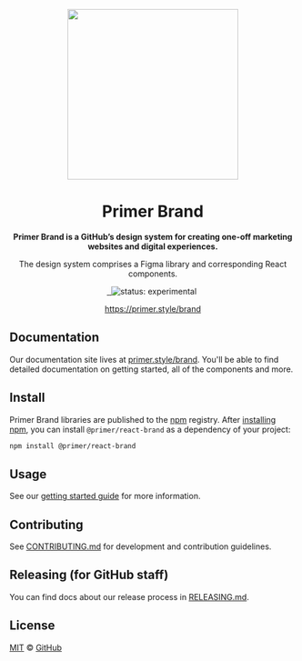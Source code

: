<p align="center">
  <img width="300px" src="https://user-images.githubusercontent.com/4608155/127241386-f11da52d-00d9-4366-b01c-6f4c1ebcf7f2.png">
</p>

<h1 align="center">Primer Brand</h1>

<p align="center"><strong>Primer Brand is a GitHub’s design system for creating one-off marketing websites and digital experiences.</strong>
</p>

<p align="center">The design system comprises a Figma library and corresponding React components.
</p>

<p align="center">
  <a aria-label="npm package" href="https://www.npmjs.com/package/@primer/react-brand">
    <img alt="" src="https://img.shields.io/npm/v/@primer/react-brand.svg">
  </a>
  <a aria-label="build status" href="https://github.com/primer/brand/actions/workflows/ci.yml">
    <img alt="" src="https://github.com/primer/brand/actions/workflows/ci.yml/badge.svg">
  </a>
  <img src="https://img.shields.io/badge/status-experimental-red" alt="status: experimental">
  <a aria-label="license" href="https://github.com/primer/brand/blob/main/LICENSE">
    <img src="https://img.shields.io/github/license/primer/brand" alt="">
  </a>
</p>

<p align="center">
    <a href="https://primer.github.io/brand/" target="_blank">https://primer.style/brand</a>
</p>

## Documentation

Our documentation site lives at [primer.style/brand](https://primer.style/brand). You'll be able to find detailed documentation on getting started, all of the components and more.

## Install

Primer Brand libraries are published to the [npm](https://www.npmjs.com/package/@primer/react-brand) registry. After [installing npm](https://docs.npmjs.com/downloading-and-installing-node-js-and-npm), you can install `@primer/react-brand` as a dependency of your project:

```sh
npm install @primer/react-brand
```

## Usage

See our [getting started guide](https://primer.github.io/brand/getting-started) for more information.

## Contributing

See [CONTRIBUTING.md](./CONTRIBUTING.md) for development and contribution guidelines.

## Releasing (for GitHub staff)

You can find docs about our release process in [RELEASING.md](RELEASING.md).

## License

[MIT](./LICENSE) &copy; [GitHub](https://github.com/)
